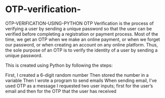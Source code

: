 # OTP-verification-
OTP-VERIFICATION-USING-PYTHON
OTP Verification is the process of verifying a user by sending a unique password so that the user can be verified before completing a registration or payment process. Most of the time, we get an OTP when we make an online payment, or when we forget our password, or when creating an account on any online platform. Thus, the sole purpose of an OTP is to verify the identity of a user by sending a unique password.

This is created using Python by following the steps:

First, I created a 6-digit random number
Then stored the number in a variable
Then I wrote a program to send emails
When sending email, I've used OTP as a message
I requested two user inputs; first for the user’s email and then for the OTP that the user has received
